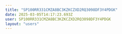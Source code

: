 ```yaml
---
title: "SP100RR331CMZA8BC3KZKCZXD2RQ3098DF3Y4PDGK"
date: 2025-03-05T14:17:23.693Z
user: SP100RR331CMZA8BC3KZKCZXD2RQ3098DF3Y4PDGK
layout: "users"
---
```

    